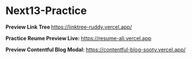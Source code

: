 # Next13-Practice

<b> Preview Link Tree </b> https://linktree-ruddy.vercel.app/


<b> Practice Reume Preview Live: </b> https://resume-ali.vercel.app


<b> Preview Contentful Blog Modal: </b> https://contentful-blog-sooty.vercel.app/
